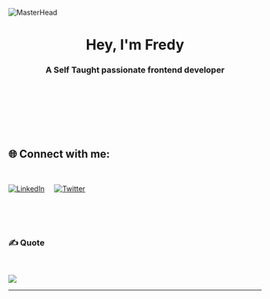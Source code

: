 ![MasterHead](https://camo.githubusercontent.com/775ed67e1d46c9534c3cb9a4694edf0603b1436a7e3e15891d3c327733fc26b6/68747470733a2f2f7777772e61756469656e6365706c616e65742e636f6d2f726f6f742f74656d706c6174652f312f2f696d616765732f7765622d646576656c6f706d656e742e676966)

<h1 align="center">Hey, I'm Fredy</h1>
<h3 align="center">A Self Taught passionate frontend developer</h3>
<br><br>

<br><br><br>

## 🌐 Connect with me:
<br>

[![LinkedIn](https://img.shields.io/badge/LinkedIn-%230077B5.svg?logo=linkedin&logoColor=white)](https://www.linkedin.com/in/fredy-sajan-63690926a/)  &nbsp; &nbsp;
[![Twitter](https://img.shields.io/badge/Twitter-%231DA1F2.svg?logo=Twitter&logoColor=white)](https://twitter.com/fredysajan) 


<br><br><br>

### ✍️ Quote 
<br>

![](https://quotes-github-readme.vercel.app/api?type=horizontal&theme=light)

---

